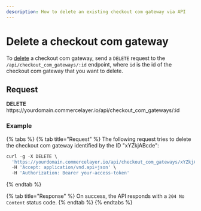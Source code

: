 ```yaml
---
description: How to delete an existing checkout com gateway via API
---
```


# Delete a checkout com gateway

To <a href="https://docs.commercelayer.io/developers/deleting-resources" target="_blank">delete</a> a checkout com gateway, send a `DELETE` request to the `/api/checkout_com_gateways/:id` endpoint, where `id` is the id of the checkout com gateway that you want to delete.

## Request

**DELETE** https://<i></i>yourdomain.commercelayer.io/api/checkout_com_gateways/:id

### Example

{% tabs %}
{% tab title="Request" %}
The following request tries to delete the checkout com gateway identified by the ID "xYZkjABcde":

```javascript
curl -g -X DELETE \
  'https://yourdomain.commercelayer.io/api/checkout_com_gateways/xYZkjABcde' \
  -H 'Accept: application/vnd.api+json' \
  -H 'Authorization: Bearer your-access-token'
```
{% endtab %}

{% tab title="Response" %}
On success, the API responds with a `204 No Content` status code.
{% endtab %}
{% endtabs %}

